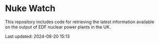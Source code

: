 # Nuke Watch

This repository includes code for retrieving the latest information available on the output of EDF nuclear power plants in the UK.

Last updated: 2024-08-20 15:13